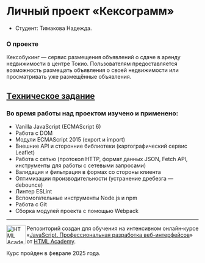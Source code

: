 # Личный проект «Кексограмм»

- Студент: Тимакова Надежда.

### О проекте
Кексобукинг — сервис размещения объявлений о сдаче в аренду недвижимости в центре Токио. Пользователям предоставляется возможность размещать объявления о своей недвижимости или просматривать уже размещённые объявления.

[Tехническое задание](https://github.com/NadiaTim/keksobooking/blob/main/%D0%9B%D0%B8%D1%87%D0%BD%D1%8B%D0%B9%20%D0%BF%D1%80%D0%BE%D0%B5%D0%BA%D1%82%20%C2%AB%D0%9A%D0%B5%D0%BA%D1%81%D0%BE%D0%B1%D1%83%D0%BA%D0%B8%D0%BD%D0%B3%C2%BB%20%E2%80%94%C2%A0JavaScript.%20%D0%9F%D1%80%D0%BE%D1%84%D0%B5%D1%81%D1%81%D0%B8%D0%BE%D0%BD%D0%B0%D0%BB%D1%8C%D0%BD%D0%B0%D1%8F%20%D1%80%D0%B0%D0%B7%D1%80%D0%B0%D0%B1%D0%BE%D1%82%D0%BA%D0%B0%20%D0%B2%D0%B5%D0%B1-%D0%B8%D0%BD%D1%82%D0%B5%D1%80%D1%84%D0%B5%D0%B9%D1%81%D0%BE%D0%B2%20%E2%80%94%C2%A0HTML%20Academy%20%E2%80%94%C2%A0%D1%82%D0%B5%D1%85%D0%BD%D0%B8%D1%87%D0%B5%D1%81%D0%BA%D0%BE%D0%B5%20%D0%B7%D0%B0%D0%B4%D0%B0%D0%BD%D0%B8%D0%B5.pdf)
---

### Во время работы над проектом изучено и применено:
* Vanilla JavaScript (ECMAScript 6)
* Работа с DOM
* Модули ECMAScript 2015 (export и import)
* Внешние API и сторонние библиотеки (картографический сервис Leaflet)
* Работа с сетью (протокол HTTP, формат данных JSON, Fetch API, инструменты для работы с сетевыми запросами)
* Валидация и фильтрация в формах со стороны клиента
* Оптимизации производительности (устранение дребезга — debounce)
* Линтер ESLint
* Вспомогательные инструменты Node.js и npm
* Работа с Git
* Сборка модулей проекта с помощью Webpack

---

<a href="https://htmlacademy.ru/intensive/javascript"><img align="left" width="50" height="50" alt="HTML Academy" src="https://up.htmlacademy.ru/static/img/intensive/javascript/logo-for-github-2.png"></a>

Репозиторий создан для обучения на интенсивном онлайн‑курсе «[JavaScript. Профессиональная разработка веб-интерфейсов](https://htmlacademy.ru/intensive/javascript)» от [HTML Academy](https://htmlacademy.ru).

Курс пройден в феврале 2025 года.
